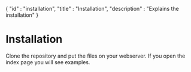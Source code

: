 {
"id" : "installation",
"title" : "Installation",
"description" : "Explains the installation"
}
# Installation

Clone the repository and put the files on your webserver.
If you open the index page you will see examples.